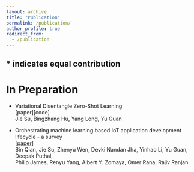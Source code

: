 ```yaml
---
layout: archive
title: "Publication"
permalink: /publication/
author_profile: true
redirect_from:
  - /publication
---
```


\* indicates equal contribution
-

In Preparation
======
* Variational Disentangle Zero-Shot Learning <br>
  [paper][code]<br>
  Jie Su, Bingzhang Hu, Yang Long, Yu Guan
  
* Orchestrating machine learning based IoT application development lifecycle - a survey <br> 
  [[paper](https://arxiv.org/abs/1910.05433)]<br>
  Bin Qian, Jie Su, Zhenyu Wen, Devki Nandan Jha, Yinhao Li, Yu Guan, Deepak Puthal,<br> Philip James, Renyu Yang, Albert Y. Zomaya, Omer Rana, Rajiv Ranjan
